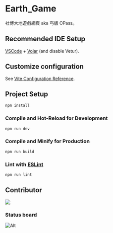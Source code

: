 # Earth_Game

社博大地遊戲網頁 aka 丐版 OPass。

## Recommended IDE Setup

[VSCode](https://code.visualstudio.com/) + [Volar](https://marketplace.visualstudio.com/items?itemName=Vue.volar) (and disable Vetur).

## Customize configuration

See [Vite Configuration Reference](https://vitejs.dev/config/).

## Project Setup

```sh
npm install
```

### Compile and Hot-Reload for Development

```sh
npm run dev
```

### Compile and Minify for Production

```sh
npm run build
```

### Lint with [ESLint](https://eslint.org/)

```sh
npm run lint
```

## Contributor

<a href="https://github.com/TTUSSC/Earth_Game/graphs/contributors">
  <img src="https://contrib.rocks/image?repo=TTUSSC/Earth_Game" />
</a>

### Status board
![Alt](https://repobeats.axiom.co/api/embed/7371fd860acbd55dcd1b042bccd2a16153458508.svg "Repobeats analytics image")
